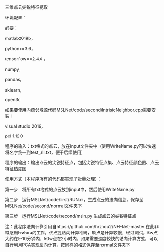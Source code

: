 三维点云尖锐特征提取

环境配置：

必要：

matlab2018b，

python==3.6，

tensorflow==2.4.0 ，

numpy，

pandas，

sklearn，

open3d

如果要使用内蕴邻域源代码MSLNet/code/second/IntrisicNeighbor.cpp需要安装：

visual studio 2019，

pcl 1.12.0 



程序的输入：txt格式的点云，放在input文件夹中（使用WriteName.py可以快速将名字统一到test_all.txt，便于后续使用）

程序的输出：输出点云的尖锐特征点，包括尖锐特征点集、点云特征颜色图、点云特征热度图


使用方式（本程序所有的代码都实现了批量处理）：

第一步：将所有txt格式的点云放到input中，然后使用WriteName.py

第二步：运行MSLNet/code/first/RUN.m，生成点云的法向信息，保存至MSLNet/code/second/normal文件夹下

第三步：运行MSLNet/code/second/main.py 生成点云的尖锐特征点

注：此程序法向计算引用自https://github.com/hrzhou2/NH-Net-master
在此非常感谢hrzhou的工作，优点是法向计算准确，缺点是计算较慢，经过测试，5w点大约在5-10分钟内，50w点在2小时内，如果需要速度较快的法向计算方式，可以自行利用PCA实现法向计算，按同样的格式保存至normal文件夹下


 